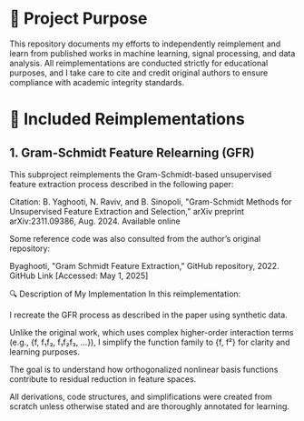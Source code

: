 # 📘 Project Purpose
This repository documents my efforts to independently reimplement and learn from published works in machine learning, signal processing, and data analysis.
All reimplementations are conducted strictly for educational purposes, and I take care to cite and credit original authors to ensure compliance with academic integrity standards.

# 📌 Included Reimplementations

## 1. Gram-Schmidt Feature Relearning (GFR)
This subproject reimplements the Gram-Schmidt-based unsupervised feature extraction process described in the following paper:

Citation:
B. Yaghooti, N. Raviv, and B. Sinopoli,
"Gram-Schmidt Methods for Unsupervised Feature Extraction and Selection,"
arXiv preprint arXiv:2311.09386, Aug. 2024.
Available online

Some reference code was also consulted from the author’s original repository:

Byaghooti, "Gram Schmidt Feature Extraction," GitHub repository, 2022.
GitHub Link
[Accessed: May 1, 2025]

🔍 Description of My Implementation
In this reimplementation:

I recreate the GFR process as described in the paper using synthetic data.

Unlike the original work, which uses complex higher-order interaction terms (e.g., {f, f₁f₂, f₁f₂f₃, ...}), I simplify the function family to {f, f²} for clarity and learning purposes.

The goal is to understand how orthogonalized nonlinear basis functions contribute to residual reduction in feature spaces.

All derivations, code structures, and simplifications were created from scratch unless otherwise stated and are thoroughly annotated for learning.

